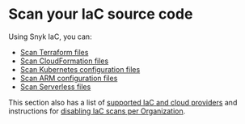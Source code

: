 # Scan your IaC source code

Using Snyk IaC, you can:

* [Scan Terraform files](scan-terraform-files/)
* [Scan CloudFormation files](scan-cloudformation-files/)
* [Scan Kubernetes configuration files](scan-kubernetes-configuration-files/)
* [Scan ARM configuration files](scan-arm-configuration-files.md)
* [Scan Serverless files](scan-serverless-files.md)

This section also has a list of [supported IaC and cloud providers](../supported-iac-languages-cloud-providers-and-cloud-resources/) and instructions for [disabling IaC scans per Organization](disable-iac-scans.md).
